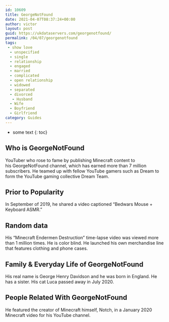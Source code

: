 ```yaml
---
id: 10609
title: GeorgeNotFound
date: 2021-04-07T08:37:24+00:00
author: victor
layout: post
guid: https://ukdataservers.com/georgenotfound/
permalink: /04/07/georgenotfound
tags:
 - show love
  - unspecified
  - single
  - relationship
  - engaged
  - married
  - complicated
  - open relationship
  - widowed
  - separated
  - divorced
   - Husband
  - Wife
  - Boyfriend
  - Girlfriend
category: Guides
---
```


* some text
{: toc}


## Who is GeorgeNotFound



YouTuber who rose to fame by publishing Minecraft content to his GeorgeNotFound channel, which has earned more than 7 million subscribers. He teamed up with fellow YouTube gamers such as Dream to form the YouTube gaming collective Dream Team. 

                
                
                
## Prior to Popularity



In September of 2019, he shared a video captioned &#8220;Bedwars Mouse + Keyboard ASMR.&#8221;

                
                
                
## Random data



His &#8220;Minecraft Endermen Destruction&#8221; time-lapse video was viewed more than 1 million times. He is color blind. He launched his own merchandise line that features clothing and phone cases. 

                
                
                
## Family & Everyday Life of GeorgeNotFound



His real name is George Henry Davidson and he was born in England. He has a sister. His cat Luca passed away in July 2020.

                
                
                
## People Related With GeorgeNotFound



He featured the creator of Minecraft himself, Notch, in a January 2020 Minecraft video for his YouTube channel. 

                
              
            
          
          
          